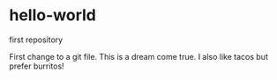 # hello-world
first repository

First change to a git file. This is a dream come true. I also like tacos but prefer burritos!
